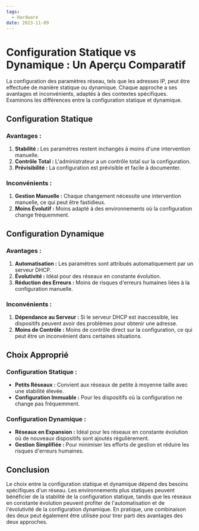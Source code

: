 ```yaml
---
tags:
  - Hardware
date: 2023-11-09
---
```

# Configuration Statique vs Dynamique : Un Aperçu Comparatif

La configuration des paramètres réseau, tels que les adresses IP, peut être effectuée de manière statique ou dynamique. Chaque approche a ses avantages et inconvénients, adaptés à des contextes spécifiques. Examinons les différences entre la configuration statique et dynamique.

## Configuration Statique

### Avantages :
1. **Stabilité :** Les paramètres restent inchangés à moins d'une intervention manuelle.
2. **Contrôle Total :** L'administrateur a un contrôle total sur la configuration.
3. **Prévisibilité :** La configuration est prévisible et facile à documenter.

### Inconvénients :
1. **Gestion Manuelle :** Chaque changement nécessite une intervention manuelle, ce qui peut être fastidieux.
2. **Moins Évolutif :** Moins adapté à des environnements où la configuration change fréquemment.

## Configuration Dynamique

### Avantages :
1. **Automatisation :** Les paramètres sont attribués automatiquement par un serveur DHCP.
2. **Évolutivité :** Idéal pour des réseaux en constante évolution.
3. **Réduction des Erreurs :** Moins de risques d'erreurs humaines liées à la configuration manuelle.

### Inconvénients :
1. **Dépendance au Serveur :** Si le serveur DHCP est inaccessible, les dispositifs peuvent avoir des problèmes pour obtenir une adresse.
2. **Moins de Contrôle :** Moins de contrôle direct sur la configuration, ce qui peut être un inconvénient dans certaines situations.

## Choix Approprié

### Configuration Statique :
- **Petits Réseaux :** Convient aux réseaux de petite à moyenne taille avec une stabilité élevée.
- **Configuration Immuable :** Pour les dispositifs où la configuration ne change pas fréquemment.

### Configuration Dynamique :
- **Réseaux en Expansion :** Idéal pour les réseaux en constante évolution où de nouveaux dispositifs sont ajoutés régulièrement.
- **Gestion Simplifiée :** Pour minimiser les efforts de gestion et réduire les risques d'erreurs humaines.

## Conclusion

Le choix entre la configuration statique et dynamique dépend des besoins spécifiques d'un réseau. Les environnements plus statiques peuvent bénéficier de la stabilité de la configuration statique, tandis que les réseaux en constante évolution peuvent profiter de l'automatisation et de l'évolutivité de la configuration dynamique. En pratique, une combinaison des deux peut également être utilisée pour tirer parti des avantages des deux approches.